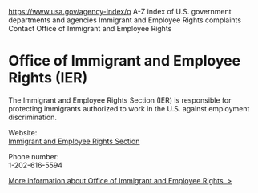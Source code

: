 

https://www.usa.gov/agency-index/o
A-Z index of U.S. government departments and agencies
Immigrant and Employee Rights complaints
Contact Office of Immigrant and Employee Rights

# Office of Immigrant and Employee Rights (IER)

The Immigrant and Employee Rights Section (IER) is responsible for protecting immigrants authorized to work in the U.S. against employment discrimination.

Website:  
[Immigrant and Employee Rights Section](https://www.justice.gov/crt/immigrant-and-employee-rights-section)

Phone number:  
1-202-616-5594

[More information about Office of Immigrant and Employee Rights  >](https://www.usa.gov/agencies/office-of-immigrant-and-employee-rights)
